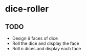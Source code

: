 # dice-roller

## TODO

- Design 6 faces of dice
- Roll the dice and display the face
- Roll n dices and display each face
